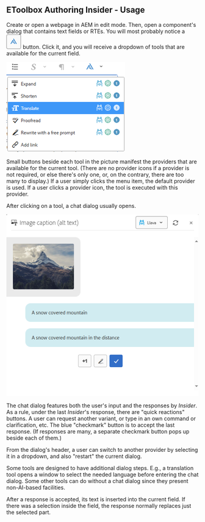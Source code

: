 ## EToolbox Authoring Insider - Usage

Create or open a webpage in AEM in edit mode. Then, open a component's dialog that contains text fields or RTEs. You will most probably notice a ![Insider button](img/insider-button.png) button. Click it, and you will receive a dropdown of tools that are available for the current field.

![Dropdown](img/dropdown.png)

Small buttons beside each tool in the picture manifest the providers that are available for the current tool. (There are no provider icons if a provider is not required, or else there's only one, or, on the contrary, there are too many to display.) If a user simply clicks the menu item, the default provider is used. If a user clicks a provider icon, the tool is executed with this provider.

After clicking on a tool, a chat dialog usually opens.

![Chat dialog](img/chat.png)

The chat dialog features both the user's input and the responses by _Insider_. As a rule, under the last _Insider_'s response, there are "quick reactions" buttons. A user can request another variant, or type in an own command or clarification, etc. The blue "checkmark" button is to accept the last response. (If responses are many, a separate checkmark button pops up beside each of them.)

From the dialog's header, a user can switch to another provider by selecting it in a dropdown, and also "restart" the current dialog.

Some tools are designed to have additional dialog steps. E.g., a translation tool opens a window to select the needed language before entering the chat dialog. Some other tools can do without a chat dialog since they present non-AI-based facilities.

After a response is accepted, its text is inserted into the current field. If there was a selection inside the field, the response normally replaces just the selected part. 